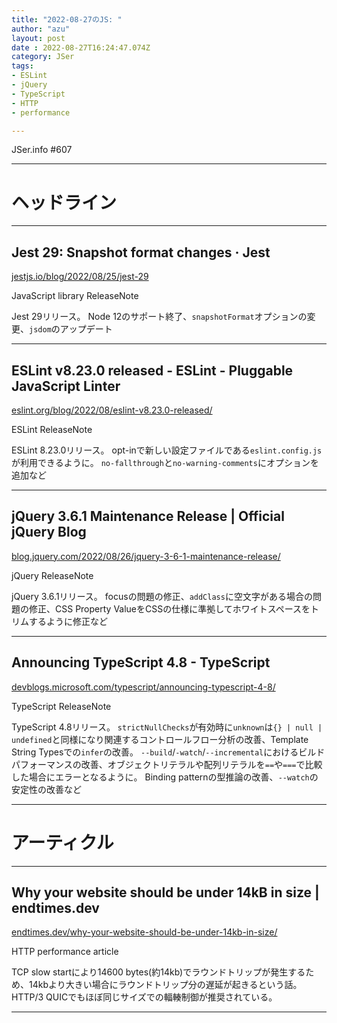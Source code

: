 ```yaml
---
title: "2022-08-27のJS: "
author: "azu"
layout: post
date : 2022-08-27T16:24:47.074Z
category: JSer
tags:
- ESLint
- jQuery
- TypeScript
- HTTP
- performance

---
```


JSer.info #607

----

<h1 class="site-genre">ヘッドライン</h1>

----

## Jest 29: Snapshot format changes · Jest
[jestjs.io/blog/2022/08/25/jest-29](https://jestjs.io/blog/2022/08/25/jest-29 "Jest 29: Snapshot format changes · Jest")
<p class="jser-tags jser-tag-icon"><span class="jser-tag">JavaScript</span> <span class="jser-tag">library</span> <span class="jser-tag">ReleaseNote</span></p>

Jest 29リリース。
Node 12のサポート終了、`snapshotFormat`オプションの変更、`jsdom`のアップデート


----

## ESLint v8.23.0 released - ESLint - Pluggable JavaScript Linter
[eslint.org/blog/2022/08/eslint-v8.23.0-released/](https://eslint.org/blog/2022/08/eslint-v8.23.0-released/ "ESLint v8.23.0 released - ESLint - Pluggable JavaScript Linter")
<p class="jser-tags jser-tag-icon"><span class="jser-tag">ESLint</span> <span class="jser-tag">ReleaseNote</span></p>

ESLint 8.23.0リリース。
opt-inで新しい設定ファイルである`eslint.config.js`が利用できるように。
`no-fallthrough`と`no-warning-comments`にオプションを追加など


----

## jQuery 3.6.1 Maintenance Release | Official jQuery Blog
[blog.jquery.com/2022/08/26/jquery-3-6-1-maintenance-release/](https://blog.jquery.com/2022/08/26/jquery-3-6-1-maintenance-release/ "jQuery 3.6.1 Maintenance Release | Official jQuery Blog")
<p class="jser-tags jser-tag-icon"><span class="jser-tag">jQuery</span> <span class="jser-tag">ReleaseNote</span></p>

jQuery 3.6.1リリース。
focusの問題の修正、`addClass`に空文字がある場合の問題の修正、CSS Property ValueをCSSの仕様に準拠してホワイトスペースをトリムするように修正など


----

## Announcing TypeScript 4.8 - TypeScript
[devblogs.microsoft.com/typescript/announcing-typescript-4-8/](https://devblogs.microsoft.com/typescript/announcing-typescript-4-8/ "Announcing TypeScript 4.8 - TypeScript")
<p class="jser-tags jser-tag-icon"><span class="jser-tag">TypeScript</span> <span class="jser-tag">ReleaseNote</span></p>

TypeScript 4.8リリース。
`strictNullChecks`が有効時に`unknown`は`{} | null | undefined`と同様になり関連するコントロールフロー分析の改善、Template String Typesでの`infer`の改善。 `--build`/`-watch`/`--incremental`におけるビルドパフォーマンスの改善、オブジェクトリテラルや配列リテラルを`==`や`===`で比較した場合にエラーとなるように。
Binding patternの型推論の改善、`--watch`の安定性の改善など


----
<h1 class="site-genre">アーティクル</h1>

----

## Why your website should be under 14kB in size | endtimes.dev
[endtimes.dev/why-your-website-should-be-under-14kb-in-size/](https://endtimes.dev/why-your-website-should-be-under-14kb-in-size/ "Why your website should be under 14kB in size | endtimes.dev")
<p class="jser-tags jser-tag-icon"><span class="jser-tag">HTTP</span> <span class="jser-tag">performance</span> <span class="jser-tag">article</span></p>

TCP slow startにより14600 bytes(約14kb)でラウンドトリップが発生するため、14kbより大きい場合にラウンドトリップ分の遅延が起きるという話。
HTTP/3 QUICでもほぼ同じサイズでの輻輳制御が推奨されている。


----
